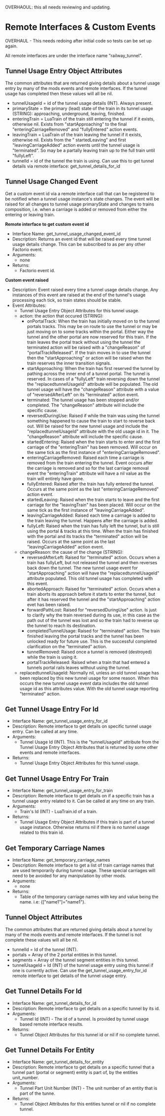 OVERHAOUL: this all needs reviewing and updating.

Remote Interfaces & Custom Events
=================

OVERHAUL - This needs redoing after initial code so tests can be set up again.

All remote interfaces are under the interface name "railway_tunnel".



Tunnel Usage Entry Object Attributes
----------------

The common attributes that are returned giving details about a tunnel usage entry by many of the mods events and remote interfaces. If the tunnel usage has completed then these values will all be nil.
- tunnelUsageId = id of the tunnel usage details (INT). Always present.
- primaryState = the primary (lead) state of the train in its tunnel usage (STRING): approaching, underground, leaving, finished.
- enteringTrain = LuaTrain of the train still entering the tunnel if it exists, otherwise nil. Exists from "startApproaching" to the final "enteringCarriageRemoved" and "fullyEntered" action events.
- leavingTrain = LuaTrain of the train leaving the tunnel if it exists, otherwise nil. Exists from the " startedLeaving" and first "leavingCarriageAdded" action events until the tunnel usage is "terminated". So may be a partally leaving train up to the full train until "fullyLeft".
- tunnelId = id of the tunnel the train is using. Can use this to get tunnel details via remote interface: get_tunnel_details_for_id



Tunnel Usage Changed Event
--------------

Get a custom event id via a remote interface call that can be registered to be notified when a tunnel usage instance's state changes. The event will be raised for all changes to tunnel usage primaryState and changes to trains composition, i.e. when a carriage is added or removed from either the entering or leaving train.

**Remote interface to get custom event id**
- Interface Name: get_tunnel_usage_changed_event_id
- Description: Returns an event id that will be raised every time tunnel usage details change. This can be subscribed to as per any other Factorio event.
- Arguments:
    - none
- Returns:
    - Factorio event id.

**Custom event raised**
- Description: Event raised every time a tunnel usage details change. Any instances of this event are raised at the end of the tunnel's usage processing each tick, so train states should be stable.
- Event Attributes:
    - Tunnel Usage Entry Object Attributes for this tunnel usage.
    - action: the action that occured (STRING):
        - onPortalTrack: When the train has initially moved on to the tunnel portals tracks. This may be on route to use the tunnel or may be just moving on to some tracks within the portal. Either way the tunnel and the other portal are now reserved for this train. If the train leaves the portal track without using the tunnel the terminated action will be raised with a "changeReason" of "portalTrackReleased". If the train moves in to use the tunnel then the "startApproaching" or action will be raised when the train reserves the inner transition signals.
        - startApproaching: When the train has first reserved the tunnel by pathing across the inner end of a tunnel portal. The tunnel is reserved. In cases of a "fullyLeft" train reversing down the tunnel the "replacedtunnelUsageId" attribute will be populated. The old tunnel usage will have the "changeReason" attribute with a value of "reversedAfterLeft" on its "terminated" action event.
        - terminated: The tunnel usage has been stopped and/or completed. The "changeReason" attribute will include the specific cause.
        - reversedDuringUse: Raised if while the train was using the tunnel something happened to cause the train to start to reverse back out. Will be raised for the new tunnel usage and include the "replacedtunnelUsageId" attribute with the old usage id in it. The "changeReason" attribute will include the specific cause.
        - startedEntering: Raised when the train starts to enter and the first carriage of the "enteringTrain" has been removed. Will occur on the same tick as the first instance of "enteringCarriageRemoved".
        - enteringCarriageRemoved: Raised each time a carriage is removed from the train entering the tunnel. Event occurs after the carriage is removed and so for the last carriage removal event the "enteringTrain" attribute will have a nil value as the train will entirely have gone.
        - fullyEntered: Raised after the train has fully entered the tunnel. Occurs at the same point as the last "enteringCarriageRemoved" action event.
        - startedLeaving: Raised when the train starts to leave and the first carriage for the "leavingTrain" has been placed. Will occur on the same tick as the first instance of "leavingCarriageAdded".
        - leavingCarriageAdded: Raised each time a carriage is added to the train leaving the tunnel. Happens after the carriage is added.
        - fullyLeft: Raised when the train has fully left the tunnel, but is still using the portal & tracks at this time. When the train has finished with the portal and its tracks the "terminated" action will be raised. Occurs at the same point as the last "leavingCarriageAdded" action event.
    - changeReason: the cause of the change (STRING):
        - reversedAfterLeft: Raised for "terminated" action. Occurs when a train has fullyLeft, but not released the tunnel and then reverses back down the tunnel. The new tunnel usage event for "startApproaching" action will have the "replacedtunnelUsageId" attribute populated. This old tunnel usage has completed with this event.
        - abortedApproach: Raised for "terminated" action. Occurs when a train aborts its approach before it starts to enter the tunnel, but after it has reserved the tunnel and the "startApproaching" action evet has been raised.
        - forwardPathLost: Raised for "reversedDuringUse" action. Is just to clarify why the train reversed during its use, in this case as the path out of the tunnel was lost and so the train had to reverse up the tunnel to reach its destination.
        - completedTunnelUsage: Raised for "terminated" action. The train finished leaving the portal tracks and the tunnel has been unlocked ready for future use. This is the successful completed clarification on the "terminated" action.
        - tunnelRemoved: Raised once a tunnel is removed (destroyed) while the train is using it.
        - portalTrackReleased: Raised when a train that had entered a tunnels portal rails leaves without using the tunnel.
    - replacedtunnelUsageId: Normally nil, unless an old tunnel usage has been replaced by this new tunnel usage for some reason. When this occurs the new tunnel usage event data includes the old tunnel usage id as this attributes value. With the old tunnel usage reporting "terminated" action.



Get Tunnel Usage Entry For Id
----------------

- Interface Name: get_tunnel_usage_entry_for_id
- Description: Remote interface to get details on specific tunnel usage entry. Can be called at any time.
- Arguments:
    - Tunnel Usage Id (INT). This is the "tunnelUsageId" attribute from the Tunnel Usage Entry Object Attributes that is returned by some other events and remote interfaces.
- Returns:
    - Tunnel Usage Entry Object Attributes for this tunnel usage.



Get Tunnel Usage Entry For Train
----------------

- Interface Name: get_tunnel_usage_entry_for_train
- Description: Remote interface to get details on if a specific train has a tunnel usage entry related to it. Can be called at any time on any train.
- Arguments:
    - Train's Id (INT) - LuaTrain.id of a train.
- Returns:
    - Tunnel Usage Entry Object Attributes if this train is part of a tunnel usage instance. Otherwise returns nil if there is no tunnel usage related to this train id.



Get Temporary Carriage Names
----------------

- Interface Name: get_temporary_carriage_names
- Description: Remote interface to get a list of train carriage names that are used temporarily during tunnel usage. These special carriages will need to be avoided for any manipulation by other mods.
- Arguments:
    - none
- Returns:
    - Table of the temporary carriage names with key and value being the name. i.e: {["name1"]="name1"}.



Tunnel Object Attributes
----------------

The common attributes that are returned giving details about a tunnel by many of the mods events and remote interfaces. If the tunnel is not complete these values will all be nil.
- tunnelId = Id of the tunnel (INT).
- portals = Array of the 2 portal entities in this tunnel.
- segments = Array of the tunnel segment entities in this tunnel.
- tunnelUsageId = Id (INT) of the tunnel usage entry using this tunnel if one is currently active. Can use the get_tunnel_usage_entry_for_id remote interface to get details of the tunnel usage entry.



Get Tunnel Details For Id
-----------------

- Interface Name: get_tunnel_details_for_id
- Description: Remote interface to get details on a specific tunnel by its id.
- Arguments:
    - Tunnel Id (INT) - The id of a tunnel. Is provided by tunnel usage based remote interface results.
- Returns:
    - Tunnel Object Attributes for this tunnel id or nil if no complete tunnel.



Get Tunnel Details For Entity
-----------------

- Interface Name: get_tunnel_details_for_entity
- Description: Remote interface to get details on a specific tunnel that a tunnel part (portal or segment) entity is part of, by the entities unit_number.
- Arguments:
    - Tunnel Part Unit Number (INT) - The unit number of an entity that is part of the tunne.
- Returns:
    - Tunnel Object Attributes for this entities tunnel or nil if no complete tunnel.